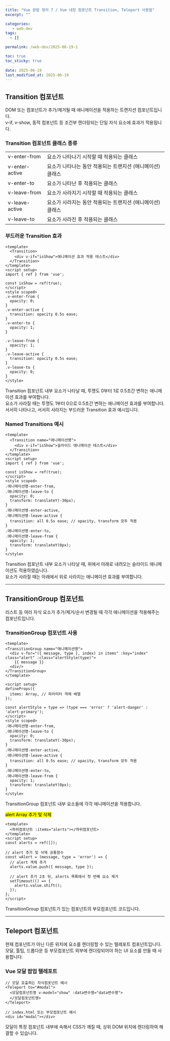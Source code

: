 ```yaml
---
title: "Vue 문법 정리 7 / Vue 내장 컴포넌트 Transition, Teleport 사용법"
excerpt: ""

categories:
   - web-dev
tags:
  - []

permalink: /web-dev/2025-06-19-1

toc: true
toc_sticky: true
 
date: 2025-06-19
last_modified_at: 2025-06-19
---
```


## Transition 컴포넌트
DOM 또는 컴포넌트가 추가/제거될 때 애니메이션을 적용하는 트랜지션 컴포넌트입니다.  
v-if, v-show, 동적 컴포넌트 등 조건부 렌더링되는 단일 자식 요소에 효과가 적용됩니다.

### Transition 컴포넌트 클래스 종류
<table class="table_2_left">
  <tbody>
    <tr>
      <td>v-enter-from</td>
      <td>요소가 나타나기 시작할 때 적용되는 클래스</td>
    </tr>
    <tr>
      <td>v-enter-active</td>
      <td>요소가 나타나는 동안 적용되는 트랜지션 (애니메이션) 클래스</td>
    </tr>
    <tr>
      <td>v-enter-to</td>
      <td>요소가 나타난 후 적용되는 클래스</td>
    </tr>
    <tr>
      <td>v-leave-from</td>
      <td>요소가 사라지기 시작할 때 적용되는 클래스</td>
    </tr>
    <tr>
      <td>v-leave-active</td>
      <td>요소가 사라지는 동안 적용되는 트랜지션 (애니메이션) 클래스</td>
    </tr>
    <tr>
      <td>v-leave-to</td>
      <td>요소가 사라진 후 적용되는 클래스</td>
    </tr>
  </tbody>
</table>

### 부드러운 Transition 효과
```
<template>
  <Transition>
    <div v-if="isShow">애니메이션 효과 적용 테스트</div>
  </Transition>
</template>
<script setup>
import { ref } from 'vue';

const isShow = ref(true);
</script>
<style scoped>
.v-enter-from {
  opacity: 0;
}
.v-enter-active {
  transition: opacity 0.5s ease;
}
.v-enter-to {
  opacity: 1;
}

.v-leave-from {
  opacity: 1;
}
.v-leave-active {
  transition: opacity 0.5s ease;
}
.v-leave-to {
  opacity: 0;
}
</style>
```
Transition 컴포넌트 내부 요소가 나타날 때, 투명도 0부터 1로 0.5초간 변하는 애니메이션 효과를 부여합니다.  
요소가 사라질 때는 투명도 1부터 0으로 0.5초간 변하는 애니메이션 효과를 부여합니다.  
서서히 나타나고, 서서히 사라지는 부드러운 Transition 효과 예시입니다.

### Named Transitions 예시
```
<template>
  <Transition name="애니메이션명">
    <div v-if="isShow">슬라이드 애니메이션 테스트</div>
  </Transition>
</template>
<script setup>
import { ref } from 'vue';

const isShow = ref(true);
</script>
<style scoped>
.애니메이션명-enter-from,
.애니메이션명-leave-to {
  opacity: 0;
  transform: translateY(-30px);
}
.애니메이션명-enter-active,
.애니메이션명-leave-active {
  transition: all 0.5s ease; // opacity, transform 모두 적용
}
.애니메이션명-enter-to,
.애니메이션명-leave-from {
  opacity: 1;
  transform: translateY(0px);
}
</style>
```
Transition 컴포넌트 내부 요소가 나타날 때, 위에서 아래로 내려오는 슬라이드 애니메이션도 적용하였습니다.  
요소가 사라질 때는 아래에서 위로 사라지는 애니메이션 효과를 부여합니다.

---

## TransitionGroup 컴포넌트
리스트 등 여러 자식 요소가 추가/제거/순서 변경될 때 각각 애니메이션을 적용해주는 컴포넌트입니다.

### TransitionGroup 컴포넌트 사용
```
<template>
<TransitionGroup name="애니메이션명">
  <div v-for="({ message, type }, index) in items" :key="index" class="alert" :class="alertStyle(type)">
    {{ message }}
  <div/>
</TransitionGroup>
</template>

<script setup>
defineProps({
  items: Array, // 파라미터 객체 배열
});

const alertStyle = type => (type === 'error' ? 'alert-danger' : 'alert-primary');
</script>
<style scoped>
.애니메이션명-enter-from,
.애니메이션명-leave-to {
  opacity: 0;
  transform: translateY(-30px);
}
.애니메이션명-enter-active,
.애니메이션명-leave-active {
  transition: all 0.5s ease; // opacity, transform 모두 적용
}
.애니메이션명-enter-to,
.애니메이션명-leave-from {
  opacity: 1;
  transform: translateY(0px);
}
</style>
```
TransitionGroup 컴포넌트 내부 요소들에 각각 애니메이션을 적용합니다.

<mark>alert Array 추가 및 삭제</mark>
```
<template>
  <하위컴포넌트 :items="alerts"></하위컴포넌트>
</template>
<script setup>
const alerts = ref([]);

// alert 추가 및 삭제 공통함수
const vAlert = (message, type = 'error') => {
  // alert 객체 추가
  alerts.value.push({ message, type });

  // alert 추가 2초 뒤, alerts 목록에서 첫 번째 요소 제거
  setTimeout(() => {
    alerts.value.shift();
  });
};
</script>
```
TransitionGroup 컴포넌트가 있는 컴포넌트의 부모컴포넌트 코드입니다.

---

## Teleport 컴포넌트
현재 컴포넌트가 아닌 다른 위치에 요소를 렌더링할 수 있는 텔레포트 컴포넌트입니다.  
모달, 툴팁, 드롭다운 등 부모컴포넌트 외부에 렌더링되어야 하는 UI 요소를 만들 때 사용합니다.

### Vue 모달 팝업 텔레포트
```
// 모달 호출하는 자식컴포넌트 예시
<Teleport to="#modal">
  <모달컴포넌트명 v-model="show" :data변수명="data변수명">
  </모달컴포넌트명>
</Teleport>

// index.html 또는 부모컴포넌트 예시
<div id="modal"></div>
```
모달이 특정 컴포넌트 내부에 속해서 CSS가 깨질 때, 상위 DOM 위치에 렌더링하여 해결할 수 있습니다.
